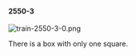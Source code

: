 #### 2550-3
![train-2550-3-0.png](https://github.com/lil-lab/nlvr/raw/master/nlvr/train/images/13/train-2550-3-0.png "train-2550-3-0.png")

There is a box with only one square.